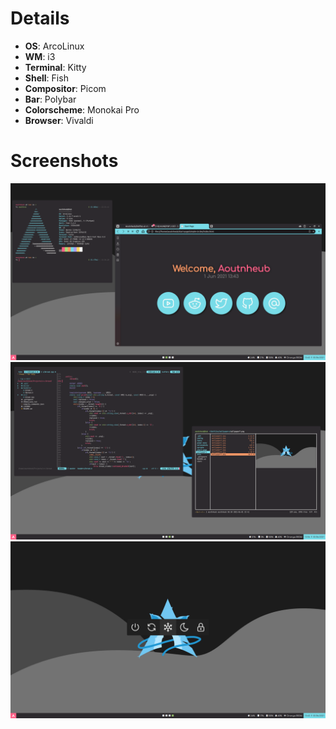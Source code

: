 # Details
- **OS**: ArcoLinux
- **WM**: i3
- **Terminal**: Kitty
- **Shell**: Fish
- **Compositor**: Picom
- **Bar**: Polybar
- **Colorscheme**: Monokai Pro
- **Browser**: Vivaldi

# Screenshots
![Screenshots](screenshots/screenshot1.png)
![Screenshots](screenshots/screenshot2.png)
![Screenshots](screenshots/screenshot3.png)
